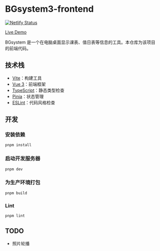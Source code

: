 # BGsystem3-frontend

[![Netlify Status](https://api.netlify.com/api/v1/badges/f25cd70f-86b5-4868-a8b6-899e984f457c/deploy-status)](https://app.netlify.com/sites/bgsystem3/deploys)

[Live Demo](https://bgsystem3.netlify.app/)


BGsystem 是一个在电脑桌面显示课表、值日表等信息的工具。本仓库为该项目的前端代码。

## 技术栈

- [Vite](https://vitejs.dev/)：构建工具
- [Vue 3](https://vuejs.org/)：前端框架
- [TypeScript](https://www.typescriptlang.org/)：静态类型检查
- [Pinia](https://pinia.vuejs.org/)：状态管理
- [ESLint](https://eslint.org/)：代码风格检查

## 开发

### 安装依赖

```sh
pnpm install
```

### 启动开发服务器

```sh
pnpm dev
```

### 为生产环境打包

```sh
pnpm build
```

### Lint

```sh
pnpm lint
```

## TODO

+ 照片轮播